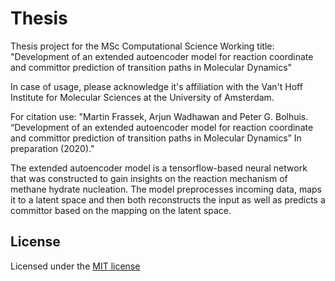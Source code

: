 # Thesis
Thesis project for the MSc Computational Science
Working title: "Development of an extended autoencoder model for reaction coordinate and committor prediction of transition paths in Molecular Dynamics"

In case of usage, please acknowledge it's affiliation with the Van't Hoff Institute for Molecular Sciences at the University of Amsterdam. 

For citation use:
"Martin Frassek, Arjun Wadhawan and Peter G. Bolhuis. “Development of an extended autoencoder model for reaction coordinate and committor prediction of transition paths in Molecular Dynamics” In preparation (2020)."


The extended autoencoder model is a tensorflow-based neural network that was constructed to gain insights on the reaction mechanism of methane hydrate nucleation.
The model preprocesses incoming data, maps it to a latent space and then both reconstructs the input as well as predicts a committor based on the mapping on the latent space.

## License
Licensed under the [MIT license](LICENSE)